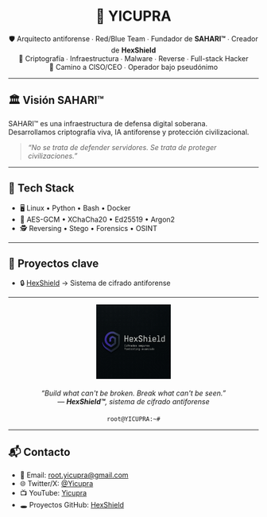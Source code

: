 <h1 align="center">🧬 YICUPRA</h1>

<p align="center">
🛡️ Arquitecto antiforense ∙ Red/Blue Team ∙ Fundador de <strong>SAHARI™</strong> ∙ Creador de <strong>HexShield</strong><br>
🧬 Criptografía ∙ Infraestructura ∙ Malware ∙ Reverse ∙ Full-stack Hacker<br>
🚀 Camino a CISO/CEO ∙ Operador bajo pseudónimo
</p>

---

## 🏛️ Visión SAHARI™

SAHARI™ es una infraestructura de defensa digital soberana.  
Desarrollamos criptografía viva, IA antiforense y protección civilizacional.

> _“No se trata de defender servidores. Se trata de proteger civilizaciones.”_

---

## 🧠 Tech Stack

- 🖥️ Linux • Python • Bash • Docker  
- 🔐 AES-GCM • XChaCha20 • Ed25519 • Argon2  
- 🕵️ Reversing • Stego • Forensics • OSINT

---

## 🧰 Proyectos clave

- 🔒 [HexShield](https://github.com/yicupra/hexshield-v2) → Sistema de cifrado antiforense  

---

<p align="center">
  <img src="https://raw.githubusercontent.com/yicupra/yicupra/main/assets/logo.png" width="150" alt="Logo Yicupra" /><br><br>
  <i>“Build what can't be broken. Break what can't be seen.”<br>
  — <b>HexShield™</b>, sistema de cifrado antiforense</i><br><br>
  <code>root@YICUPRA:~#</code>
</p>

---

## 📬 Contacto

- 📧 Email: [root.yicupra@gmail.com](mailto:root.yicupra@gmail.com)  
- 🌐 Twitter/X: [@Yicupra](https://twitter.com/Yicupra)  
- 📺 YouTube: [Yicupra](https://youtube.com/Yicupra)  
- 🕳️ Proyectos GitHub: [HexShield](https://github.com/yicupra/hexshield-v2)



